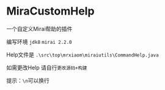# MiraCustomHelp
一个自定义Mirai帮助的插件


编写环境 `jdk8` `mirai 2.2.0`

Help文件是 `.\src\top\mrxiaom\miraiutils\CommandHelp.java`

如需更改Help 请自行`更改源码+构建`

提示：`\n`可以换行
